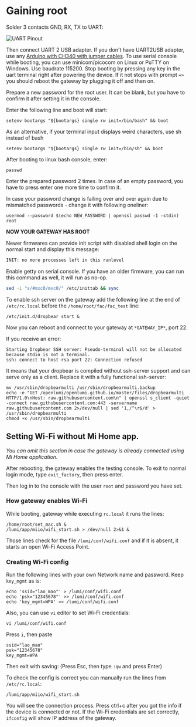 # Gaining root

Solder 3 contacts GND, RX, TX to UART:

![UART Pinout](images/uart_pinout.jpg)
 

Then connect UART 2 USB adapter. If you don't have UART2USB adapter, use any [Arduino with CH340 with jumper cables](https://www.instructables.com/How-to-Use-Arduino-As-USB-to-TTL-Serial-Converter-/). To use serial console while booting, you 
can use minicom/picocom on Linux or PuTTY on Windows. Use baudrate 115200.
Stop booting by pressing any key in the uart terminal right after powering the
device. If it not stops with prompt `=>` you should reboot the gateway by 
plugging it off and then on. 

Prepare a new password for the root user. It can be blank, but you have to 
confirm it after setting it in the console.

Enter the following line and boot will start:

```
setenv bootargs "${bootargs} single rw init=/bin/bash" && boot
```

As an alternative, if your terminal input displays weird characters, use sh instead of bash
```
setenv bootargs "${bootargs} single rw init=/bin/sh" && boot
```
After booting to linux bash console, enter: 

```shell
passwd
```

Enter the prepared password 2 times. In case of an empty password, you have to 
press enter one more time to confirm it.

In case your password change is failing over and over again due to mismatched passwords - change it with following oneliner:
```
usermod --password $(echo NEW_PASSWORD | openssl passwd -1 -stdin) root
```

__NOW YOUR GATEWAY HAS ROOT__


Newer firmwares can provide init script with disabled shell login on the normal 
start and display this message:

```sh
INIT: no more processes left in this runlevel
```

Enable getty on serial console. If you have an older firmware, you can run this command as well, it will run as 
no-op.

```sh
sed -i "s/#mxc0/mxc0/" /etc/inittab && sync
```

To enable ssh server on the gateway add the following line at the end of 
`/etc/rc.local` before the `/home/root/fac/fac_test` line:

```shell
/etc/init.d/dropbear start &
```

Now you can reboot and connect to your gateway at `*GATEWAY_IP*`, port 22.


If you receive an error:
```
Starting Dropbear SSH server: Pseudo-terminal will not be allocated because stdin is not a terminal.
ssh: connect to host rsa port 22: Connection refused
```

It means that your dropbear is compiled without ssh-server support and 
can serve only as a client. Replace it with a fully functional ssh-server:

```shell
mv /usr/sbin/dropbearmulti /usr/sbin/dropbearmulti.backup
echo -e "GET /openlumi/openlumi.github.io/master/files/dropbearmulti HTTP/1.0\nHost: raw.githubusercontent.com\n" | openssl s_client -quiet -connect raw.githubusercontent.com:443 -servername raw.githubusercontent.com 2>/dev/null | sed '1,/^\r$/d' > /usr/sbin/dropbearmulti
chmod +x /usr/sbin/dropbearmulti
```

## Setting Wi-Fi without Mi Home app.

_You can omit this section in case the gateway is already connected
using Mi Home application._

After rebooting, the gateway enables the testing console. 
To exit to normal login mode, type `exit_factory`, then press enter.

Then log in to the console with the user `root` and password you have set.

### How gateway enables Wi-Fi

While booting, gateway while executing `rc.local` it runs the lines:
```shell
/home/root/set_mac.sh &
/lumi/app/miio/wifi_start.sh > /dev/null 2>&1 & 
```

Those lines check for the file `/lumi/conf/wifi.conf` and if it is absent,
it starts an open Wi-Fi Access Point.

### Creating Wi-Fi config

Run the following lines with your own Network name and password. 
Keep `key_mgmt` as is:

```shell
echo 'ssid="lao_mao"' > /lumi/conf/wifi.conf
echo 'psk="12345678"' >> /lumi/conf/wifi.conf
echo 'key_mgmt=WPA' >> /lumi/conf/wifi.conf
```

Also, you can use `vi` editor to set Wi-Fi credentials:

```shell
vi /lumi/conf/wifi.conf
```
Press `i`, then paste

```
ssid="lao_mao"
psk="12345678"
key_mgmt=WPA
```

Then exit with saving: (Press Esc, then type `:qw` and press Enter)

To check the config is correct you can manually run the lines 
from `/etc/rc.local`:

```shell
/lumi/app/miio/wifi_start.sh 
```

You will see the connection process. Press ctrl+c after you got the info 
if the device is connected or not.
If the Wi-Fi credentials are set correctly, `ifconfig` will show IP address
of the gateway.
